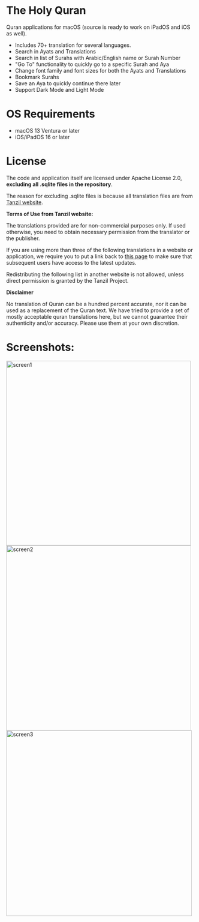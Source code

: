 # The Holy Quran

Quran applications for macOS (source is ready to work on iPadOS and iOS as well).

- Includes 70+ translation for several languages.
- Search in Ayats and Translations
- Search in list of Surahs with Arabic/English name or Surah Number
- "Go To" functionality to quickly go to a specific Surah and Aya
- Change font family and font sizes for both the Ayats and Translations
- Bookmark Surahs
- Save an Aya to quickly continue there later
- Support Dark Mode and Light Mode

# OS Requirements

- macOS 13 Ventura or later
- iOS/iPadOS 16 or later

# License

The code and application itself are licensed under Apache License 2.0, **excluding all .sqlite files in the repository**.

The reason for excluding .sqlite files is because all translation files are from [Tanzil website](https://tanzil.net/trans/).

**Terms of Use from Tanzil website:**

The translations provided are for non-commercial purposes only. If used otherwise, you need to obtain necessary permission from the translator or the publisher.

If you are using more than three of the following translations in a website or application, we require you to put a link back to [this page](https://tanzil.net/trans/) to make sure that subsequent users have access to the latest updates.

Redistributing the following list in another website is not allowed, unless direct permission is granted by the Tanzil Project. 

**Disclaimer**

No translation of Quran can be a hundred percent accurate, nor it can be used as a replacement of the Quran text. We have tried to provide a set of mostly acceptable quran translations here, but we cannot guarantee their authenticity and/or accuracy. Please use them at your own discretion. 

# Screenshots:

<img width="492" alt="screen1" src="https://user-images.githubusercontent.com/130184918/230766380-a4bff348-a252-4dc4-af95-7887e3fc322b.png">
<img width="493" alt="screen2" src="https://user-images.githubusercontent.com/130184918/230766385-a6fb544c-c14a-4340-8670-d382ff38196c.png">
<img width="495" alt="screen3" src="https://user-images.githubusercontent.com/130184918/230766390-eb0da9b9-72ae-4145-b932-cb5bf2e9ac51.png">


